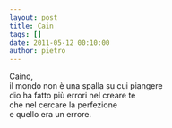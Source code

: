 ```yaml
---
layout: post
title: Cain
tags: []
date: 2011-05-12 00:10:00
author: pietro
---
```

<div dir="ltr" style="text-align: left">Caino,<br/>il mondo non è una spalla su cui piangere<br/>dio ha fatto più errori nel creare te<br/>che nel cercare la perfezione<br/>e quello era un errore.<br/>
